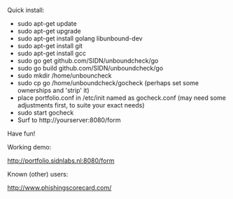 Quick install:

- sudo apt-get update
- sudo apt-get upgrade
- sudo apt-get install golang libunbound-dev
- sudo apt-get install git
- sudo apt-get install gcc
- sudo go get github.com/SIDN/unboundcheck/go
- sudo go build github.com/SIDN/unboundcheck/go
- sudo mkdir /home/unbouncheck
- sudo cp go /home/unboundcheck/gocheck
  (perhaps set some ownerships and 'strip' it)
- place portfolio.conf in /etc/init named as gocheck.conf
  (may need some adjustments first, to suite your exact needs)
- sudo start gocheck
- Surf to http://yourserver:8080/form

Have fun!

Working demo:

http://portfolio.sidnlabs.nl:8080/form

Known (other) users:

http://www.phishingscorecard.com/

